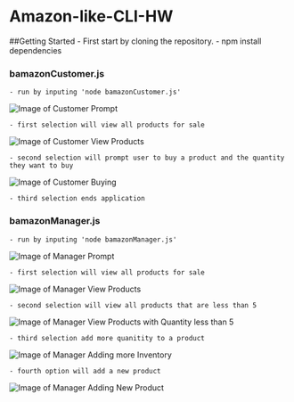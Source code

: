 # Amazon-like-CLI-HW

##Getting Started
    - First start by cloning the repository.
    - npm install dependencies

### bamazonCustomer.js
    - run by inputing 'node bamazonCustomer.js'
![Image of Customer Prompt](https://dangggchris.github.io/Amazon-like-CLI-HW/images/customerPrompt.png)

    - first selection will view all products for sale
![Image of Customer View Products](https://dangggchris.github.io/Amazon-like-CLI-HW/images/customerViewProducts.png)

    - second selection will prompt user to buy a product and the quantity they want to buy
![Image of Customer Buying](https://dangggchris.github.io/Amazon-like-CLI-HW/images/customerBuy.png)

    - third selection ends application

### bamazonManager.js
    - run by inputing 'node bamazonManager.js'
![Image of Manager Prompt](https://dangggchris.github.io/Amazon-like-CLI-HW/images/managerPrompt.png)

    - first selection will view all products for sale
![Image of Manager View Products](https://dangggchris.github.io/Amazon-like-CLI-HW/images/managerViewProducts.png)

    - second selection will view all products that are less than 5
![Image of Manager View Products with Quantity less than 5](https://dangggchris.github.io/Amazon-like-CLI-HW/images/managerViewLowInv.png)

    - third selection add more quanitity to a product
![Image of Manager Adding more Inventory](https://dangggchris.github.io/Amazon-like-CLI-HW/images/managerAddInventory.png)

    - fourth option will add a new product
![Image of Manager Adding New Product](https://dangggchris.github.io/Amazon-like-CLI-HW/images/managerAddProduct.png)

